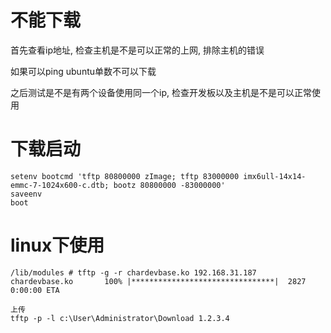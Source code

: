 # 不能下载

首先查看ip地址, 检查主机是不是可以正常的上网, 排除主机的错误

如果可以ping ubuntu单数不可以下载

之后测试是不是有两个设备使用同一个ip, 检查开发板以及主机是不是可以正常使用

# 下载启动

```
setenv bootcmd 'tftp 80800000 zImage; tftp 83000000 imx6ull-14x14-emmc-7-1024x600-c.dtb; bootz 80800000 -83000000'
saveenv
boot
```

# linux下使用

```
/lib/modules # tftp -g -r chardevbase.ko 192.168.31.187
chardevbase.ko       100% |********************************|  2827  0:00:00 ETA

上传
tftp -p -l c:\User\Administrator\Download 1.2.3.4
```





